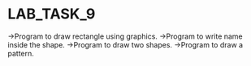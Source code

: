 # LAB_TASK_9
->Program to draw rectangle using graphics. ->Program to write name inside the shape. ->Program to draw two shapes. ->Program to draw a pattern.
